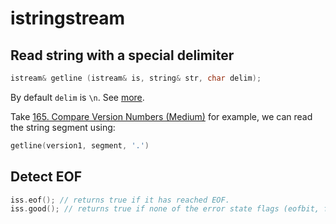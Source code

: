 # istringstream

## Read string with a special delimiter

```cpp
istream& getline (istream& is, string& str, char delim);
```

By default `delim` is `\n`. See [more](http://www.cplusplus.com/reference/string/string/getline/).

Take [165. Compare Version Numbers (Medium)](https://leetcode.com/problems/compare-version-numbers/) for example, we can read the string segment using:

```cpp
getline(version1, segment, '.')
```

## Detect EOF

```cpp
iss.eof(); // returns true if it has reached EOF.
iss.good(); // returns true if none of the error state flags (eofbit, failbit and badbit) is set.
```